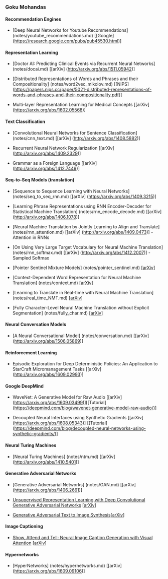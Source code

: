 ### Goku Mohandas

#### Recommendation Engines
- [Deep Neural Networks for Youtube Recommendations] (notes/youtube_recommendations.md) [[Google] (https://research.google.com/pubs/pub45530.html)]

#### Representation Learning

- [Doctor AI: Predicting Clinical Events via Recurrent Neural Networks] (notes/docai.md) [[arXiv] (http://arxiv.org/abs/1511.05942)]

- [Distributed Representations of Words and Phrases and their Compositionality] (notes/word2vec_mikolov.md) [[NIPS] (https://papers.nips.cc/paper/5021-distributed-representations-of-words-and-phrases-and-their-compositionality.pdf)]

- Multi-layer Representation Learning for Medical Concepts [[arXiv] (https://arxiv.org/abs/1602.05568)]

#### Text Classification

 - [Convolutional Neural Networks for Sentence Classification] (notes/cnn_text.md) [[arXiv] (http://arxiv.org/abs/1408.5882)]
  
 - Recurrent Neural Network Regularization [[arXiv] (http://arxiv.org/abs/1409.2329)]
 
 - Grammar as a Foreign Language [[arXiv] (http://arxiv.org/abs/1412.7449)]
 
#### Seq-to-Seq Models (translation)
 
 - [Sequence to Sequence Learning with Neural Networks] (notes/seq_to_seq_rnn.md) [[arXiv] (https://arxiv.org/abs/1409.3215)]
 
 - [Learning Phrase Representations using RNN Encoder-Decoder for Statistical Machine Translation] (notes/rnn_encode_decode.md) [[arXiv] (http://arxiv.org/abs/1406.1078)]
 
- [Neural Machine Translation by Jointly Learning to Align and Translate] (notes/rnn_attention.md) [[arXiv] (http://arxiv.org/abs/1409.0473)] - Attention in RNNs
 
- [On Using Very Large Target Vocabulary for Neural Machine Translation] (notes/rnn_softmax.md) [[arXiv] (http://arxiv.org/abs/1412.2007)] - Sampled Softmax 

- [Pointer Sentinel Mixture Models] (notes/pointer_sentinel.md) [[arXiv](https://arxiv.org/abs/1609.07843)]

- [Context-Dependent Word Representation for Neural Machine Translation] (notes/context.md) [[arXiv](https://arxiv.org/abs/1607.00578)]

- [Learning to Translate in Real-time with Neural Machine Translation] (notes/real_time_NMT.md) [[arXiv](https://arxiv.org/abs/1610.00388)]

- [Fully Character-Level Neural Machine Translation without Explicit Segmentation] (notes/fully_char.md) [[arXiv](https://arxiv.org/abs/1610.03017)]

#### Neural Conversation Models

 - [A Neural Conversational Model] (notes/conversation.md) [[arXiv] (http://arxiv.org/abs/1506.05869)]

#### Reinforcement Learning

- Episodic Exploration for Deep Deterministic Policies: An Application to StarCraft Micromanagement Tasks [[arXiv] (http://arxiv.org/abs/1609.02993)]

#### Google DeepMind

- WaveNet: A Generative Model for Raw Audio [[arXiv] (https://arxiv.org/abs/1609.03499)][[Tutorial] (https://deepmind.com/blog/wavenet-generative-model-raw-audio/)]

- Decoupled Neural Interfaces using Synthetic Gradients [[arXiv] (https://arxiv.org/abs/1608.05343)] [[Tutorial] (https://deepmind.com/blog/decoupled-neural-networks-using-synthetic-gradients/)]

#### Neural Turing Machines

- [Neural Turing Machines] (notes/ntm.md) [[arXiv] (http://arxiv.org/abs/1410.5401)]

#### Generative Adversarial Networks
- [Generative Adversarial Networks] (notes/GAN.md) [[arXiv] (https://arxiv.org/abs/1406.2661)]

-  [Unsupervised Representation Learning with Deep Convolutional Generative Adversarial Networks](notes/dcgan.md) [[arXiv](http://arxiv.org/abs/1511.06434v2)]

- [Generative Adversarial Text to Image Synthesis](notes/text2image.md)[[arXiv](https://arxiv.org/abs/1605.05396)]

#### Image Captioning

- [Show, Attend and Tell: Neural Image Caption Generation with Visual Attention](notes/show_attend_tell.md) [[arXiv](https://arxiv.org/abs/1502.03044)]

#### Hypernetworks

- [HyperNetworks] (notes/hypernetworks.md) [[arXiv] (https://arxiv.org/abs/1609.09106)]